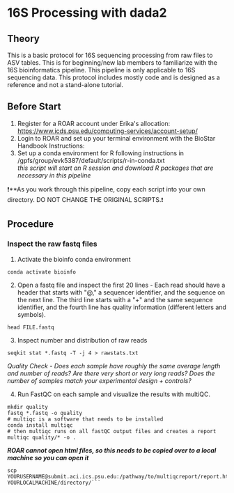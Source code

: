 # 16S Processing with dada2

## Theory
This is a basic protocol for 16S sequencing processing from raw files to ASV tables. This is for beginning/new lab members to familiarize with the 16S bioinformatics pipeline. This pipeline is only applicable to 16S sequencing data. This protocol includes mostly code and is designed as a reference and not a stand-alone tutorial.

## Before Start

1. Register for a ROAR account under Erika's allocation: https://www.icds.psu.edu/computing-services/account-setup/
2. Login to ROAR and set up your terminal environment with the BioStar Handbook Instructions: 
3. Set up a conda environment for R following instructions in /gpfs/group/evk5387/default/scripts/r-in-conda.txt  
*this script will start an R session and download R packages that are necessary in this pipeline*

❗**As you work through this pipeline, copy each script into your own directory. DO NOT CHANGE THE ORIGINAL SCRIPTS.❗

## Procedure

### Inspect the raw fastq files

1. Activate the bioinfo conda environment  

``` conda activate bioinfo ```  

2. Open a fastq file and inspect the first 20 lines - Each read should have a header that starts with "@," a sequencer identifier, and the sequence on the next line. The third line starts with a "+" and the same sequence identifier, and the fourth line has quality information (different letters and symbols).  

``` head FILE.fastq ```  

3. Inspect number and distribution of raw reads  

``` seqkit stat *.fastq -T -j 4 > rawstats.txt ```  

*Quality Check - Does each sample have roughly the same average length and number of reads? Are there very short or very long reads? Does the number of samples match your experimental design + controls?*

4. Run FastQC on each sample and visualize the results with multiQC.

``` # make a new directory to store fastQC output files
mkdir quality
fastq *.fastq -o quality
# multiqc is a software that needs to be installed
conda install multiqc
# then multiqc runs on all fastQC output files and creates a report
multiqc quality/* -o .
```

***ROAR cannot open html files, so this needs to be copied over to a local machine so you can open it***

```# on your local terminal
scp YOURUSERNAME@submit.aci.ics.psu.edu:/pathway/to/multiqcreport/report.html YOURLOCALMACHINE/directory/```


